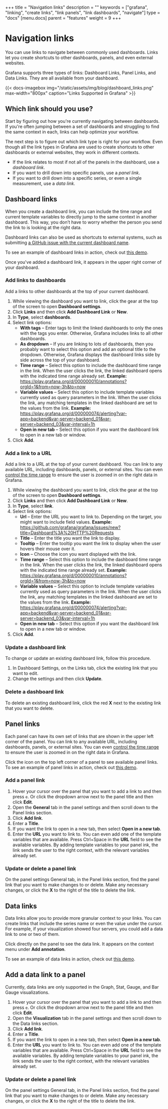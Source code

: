 +++
title = "Navigation links"
description = ""
keywords = ["grafana", "linking", "create links", "link panels", "link dashboards", "navigate"]
type = "docs"
[menu.docs]
parent = "features"
weight = 9
+++

# Navigation links 

You can use links to navigate between commonly used dashboards. Links let you create shortcuts to other dashboards, panels, and even external websites.

Grafana supports three types of links: Dashboard Links, Panel Links, and Data Links. They are all available from your dashboard.

{{< docs-imagebox img="/static/assets/img/blog/dashboard_links.png" max-width="800px" caption="Links Supported in Grafana" >}}

## Which link should you use?

Start by figuring out how you're currently navigating between dashboards. If you're often jumping between a set of dashboards and struggling to find the same context in each, links can help optimize your workflow. 

The next step is to figure out which link type is right for your workflow. Even though all the link types in Grafana are used to create shortcuts to other dashboards or external websites, they work in different contexts.

- If the link relates to most if not all of the panels in the dashboard, use a *dashboard link*.
- If you want to drill down into specific panels, use a *panel link*.
- If you want to drill down into a specific series, or even a single measurement, use a *data link*.

## Dashboard links

When you create a dashboard link, you can include the time range and current template variables to directly jump to the same context in another dashboard. This way, you don’t have to worry whether the person you send the link to is looking at the right data.

Dashboard links can also be used as shortcuts to external systems, such as submitting [a GitHub issue with the current dashboard name](https://github.com/grafana/grafana/issues/new?title=Dashboard%3A%20HTTP%20Requests).

To see an example of dashboard links in action, check out [this demo](https://play.grafana.org/d/rUpVRdamz/dashboard-links-with-variables?orgId=1).

Once you've added a dashboard link, it appears in the upper right corner of your dashboard.

### Add links to dashboards

Add a links to other dashboards at the top of your current dashboard.

1. While viewing the dashboard you want to link, click the gear at the top of the screen to open **Dashboard settings**.
1. Click **Links** and then click **Add Dashboard Link** or **New**.
1. In **Type**, select **dashboards**.
1. Select link options:
   - **With tags** – Enter tags to limit the linked dashboards to only the ones with the tags you enter. Otherwise, Grafana includes links to all other dashboards.
   - **As dropdown** – If you are linking to lots of dashboards, then you probably want to select this option and add an optional title to the dropdown. Otherwise, Grafana displays the dashboard links side by side across the top of your dashboard.
   - **Time range** – Select this option to include the dashboard time range in the link. When the user clicks the link, the linked dashboard opens with the indicated time range already set. **Example:** https://play.grafana.org/d/000000010/annotations?orgId=1&from=now-3h&to=now
   - **Variable values** – Select this option to include template variables currently used as query parameters in the link. When the user clicks the link, any matching templates in the linked dashboard are set to the values from the link. **Example:** https://play.grafana.org/d/000000074/alerting?var-app=backend&var-server=backend_01&var-server=backend_03&var-interval=1h
   - **Open in new tab** – Select this option if you want the dashboard link to open in a new tab or window.
1. Click **Add**.

### Add a link to a URL

Add a link to a URL at the top of your current dashboard. You can link to any available URL, including dashboards, panels, or external sites. You can even [control the time range](https://grafana.com/docs/grafana/latest/reference/timerange/#controlling-time-range-using-url) to ensure the user is zoomed in on the right data in Grafana.

1. While viewing the dashboard you want to link, click the gear at the top of the screen to open **Dashboard settings**.
1. Click **Links** and then click **Add Dashboard Link** or **New**.
1. In **Type**, select **link**.
1. Select link options:
   - **Url** – Enter the URL you want to link to. Depending on the target, you might want to include field values. **Example:** https://github.com/grafana/grafana/issues/new?title=Dashboard%3A%20HTTP%20Requests
   - **Title** – Enter the title you want the link to display.
   - **Tooltip** – Enter the tooltip you want the link to display when the user hovers their mouse over it.
   - **Icon** – Choose the icon you want displayed with the link.
   - **Time range** – Select this option to include the dashboard time range in the link. When the user clicks the link, the linked dashboard opens with the indicated time range already set. **Example:** https://play.grafana.org/d/000000010/annotations?orgId=1&from=now-3h&to=now
   - **Variable values** – Select this option to include template variables currently used as query parameters in the link. When the user clicks the link, any matching templates in the linked dashboard are set to the values from the link. **Example:** https://play.grafana.org/d/000000074/alerting?var-app=backend&var-server=backend_01&var-server=backend_03&var-interval=1h
   - **Open in new tab** – Select this option if you want the dashboard link to open in a new tab or window.
1. Click **Add**. 

### Update a dashboard link

To change or update an existing dashboard link, follow this procedure.

1. In Dashboard Settings, on the Links tab, click the existing link that you want to edit.
1. Change the settings and then click **Update**.

### Delete a dashboard link

To delete an existing dashboard link, click the red **X** next to the existing link that you want to delete.

## Panel links

Each panel can have its own set of links that are shown in the upper left corner of the panel. You can link to any available URL, including dashboards, panels, or external sites. You can even [control the time range](https://grafana.com/docs/grafana/latest/reference/timerange/#controlling-time-range-using-url) to ensure the user is zoomed in on the right data in Grafana.

Click the icon on the top left corner of a panel to see available panel links. To see an example of panel links in action, check out [this demo](https://play.grafana.org/d/000000156/dashboard-with-panel-link?orgId=1).

### Add a panel link

1. Hover your cursor over the panel that you want to add a link to and then press `e`. Or click the dropdown arrow next to the panel title and then click **Edit**.
2. Open the **General** tab in the panel settings and then scroll down to the Panel links section.
3. Click **Add link**.
4. Enter a **Title**.
5. If you want the link to open in a new tab, then select **Open in a new tab**.
6. Enter the **URL** you want to link to.
   You can even add one of the template variables that are available. Press Ctrl+Space in the **URL** field to see the available variables. By adding template variables to your panel ink, the link sends the user to the right context, with the relevant variables already set.

### Update or delete a panel link

On the panel settings General tab, in the Panel links section, find the panel link that you want to make changes to or delete. Make any necessary changes, or click the **X** to the right of the title to delete the link.

## Data links

Data links allow you to provide more granular context to your links. You can create links that include the series name or even the value under the cursor. For example, if your visualization showed four servers, you could add a data link to one or two of them.

Click directly on the panel to see the data link. It appears on the context menu under **Add annotation**.

To see an example of data links in action, check out [this demo](https://play.grafana.org/d/ZvPm55mWk/new-features-in-v6-3?orgId=1&fullscreen&panelId=27).

## Add a data link to a panel

Currently, data links are only supported in the Graph, Stat, Gauge, and Bar Gauge visualizations.

1. Hover your cursor over the panel that you want to add a link to and then press `e`. Or click the dropdown arrow next to the panel title and then click **Edit**.
1. Open the **Visualization** tab in the panel settings and then scroll down to the Data links section.
1. Click **Add link**.
1. Enter a **Title**.
1. If you want the link to open in a new tab, then select **Open in a new tab**.
1. Enter the **URL** you want to link to.
   You can even add one of the template variables that are available. Press Ctrl+Space in the **URL** field to see the available variables. By adding template variables to your panel ink, the link sends the user to the right context, with the relevant variables already set.

### Update or delete a panel link

On the panel settings General tab, in the Panel links section, find the panel link that you want to make changes to or delete. Make any necessary changes, or click the **X** to the right of the title to delete the link.
